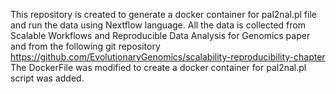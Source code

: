 This repository is created to generate a docker container for pal2nal.pl file and run the data using Nextflow language. All the data is collected from Scalable Workflows and Reproducible Data Analysis for Genomics paper and from the following git repository https://github.com/EvolutionaryGenomics/scalability-reproducibility-chapter The DockerFile was modified to create a docker container for pal2nal.pl script was added.

